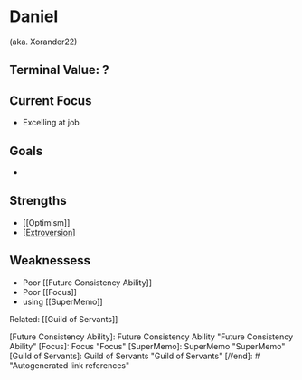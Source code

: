 # Daniel

(aka. Xorander22)

## Terminal Value: ?

## Current Focus
- Excelling at job

## Goals
- 
 ## Strengths
- [[Optimism]]
- [[Extroversion]]


## Weaknessess
- Poor [[Future Consistency Ability]]
- Poor [[Focus]]
- using [[SuperMemo]] 


Related: [[Guild of Servants]]

[//begin]: # "Autogenerated link references for markdown compatibility"
[Extroversion]: extroversion "Extroversion"
[Future Consistency Ability]: Future Consistency Ability "Future Consistency Ability"
[Focus]: Focus "Focus"
[SuperMemo]: SuperMemo "SuperMemo"
[Guild of Servants]: Guild of Servants "Guild of Servants"
[//end]: # "Autogenerated link references"